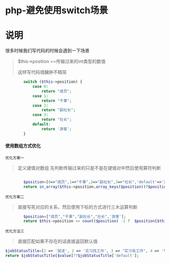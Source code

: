  

# php-避免使用switch场景

# 说明 

很多时候我们写代码的时候会遇到一下场景

> $this->position  ==传输过来的int类型的数值
>
> 这样写代码很臃肿不精简

```php
        switch ($this->position) {
            case 0:
                return "成员";
            case 1:
                return "干事";
            case 2:
                return "副社长";
            case 3:
                return "社长";
            default:
                return '游客';
        }
```

#### 使用数组方式优化

`优化方案一`

> 定义键值对数组 先判断传输过来的只是不是在键值对中然后使用算符判断

```php

        $position=[0=>"成员",1=>"干事",2=>"副社长",3=>"社长",'default'=>'游客'];
        return in_array($this->position,array_keys($position))?$position[$this->position]:$position['default'];

```

`优化方案二`

> 直接写死对应的关系，然后使用下标的方式进行三木运算判断

```php
        $position=["成员","干事","副社长","社长",'游客'];
        return $this->position <= count($position) -1 ?  $position[$this->position] :'游客';
```

`优化方法三`

> 直接匹配如果不存在的话直接返回默认值

```php
$jobStatusTitle=[1 => '就读', 2 => '实习找工作', 3 => "实习有工作", 4 => '毕业找工作', 5 => '毕业有工作','default'=>'暂无工作'];
return $jobStatusTitle[$value]??$jobStatusTitle['default'];
```



